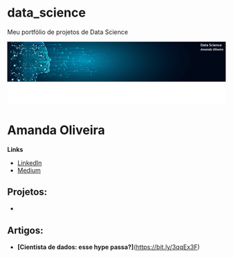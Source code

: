# data_science
Meu portfólio de projetos de Data Science

<p align="center">
  <img src="banner_github.png" >
</p> 

# Amanda Oliveira

**Links**
* [LinkedIn](https://www.linkedin.com/in/amanda-rafaela-de-oliveira-66634817)
* [Medium](https://medium.com/@amanda_oliveira)


## Projetos:
*


## Artigos:
* **[Cientista de dados: esse hype passa?]**(https://bit.ly/3qqEx3F)
